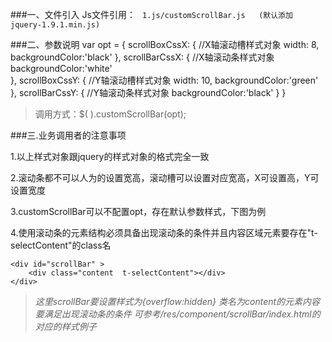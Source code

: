 ###一、文件引入
Js文件引用：
`
	1.js/customScrollBar.js   (默认添加 jquery-1.9.1.min.js)`

###二、参数说明 
		var opt = {
			scrollBoxCssX: {	//X轴滚动槽样式对象
				width: 8,
				backgroundColor:'black'
			},
			scrollBarCssX: {	//X轴滚动条样式对象	
				backgroundColor:'white'				
			},
			scrollBoxCssY: {	//Y轴滚动槽样式对象
				width: 10,
				backgroundColor:'green'
			},
			scrollBarCssY: {	//Y轴滚动条样式对象
				backgroundColor:'black'
			}
		}
>调用方式：$( ).customScrollBar(opt);	

###三.业务调用者的注意事项
>
1.以上样式对象跟jquery的样式对象的格式完全一致
>
2.滚动条都不可以人为的设置宽高，滚动槽可以设置对应宽高，X可设置高，Y可设置宽度
>
3.customScrollBar可以不配置opt，存在默认参数样式，下图为例
>
4.使用滚动条的元素结构必须具备出现滚动条的条件并且内容区域元素要存在"t-selectContent"的class名

	<div id="scrollBar" >
		<div class="content  t-selectContent"></div>
	</div>
>*这里scrollBar要设置样式为{overflow:hidden}
类名为content的元素内容要满足出现滚动条的条件
可参考/res/component/scrollBar/index.html的对应的样式例子*
